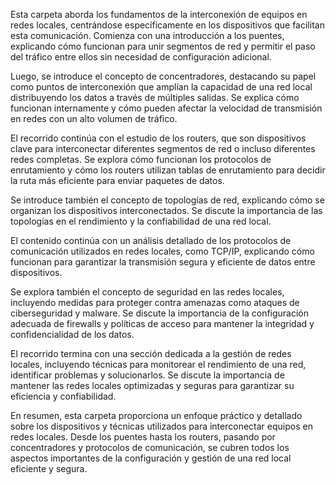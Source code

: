 Esta carpeta aborda los fundamentos de la interconexión de equipos en redes locales, centrándose específicamente en los dispositivos que facilitan esta comunicación. Comienza con una introducción a los puentes, explicando cómo funcionan para unir segmentos de red y permitir el paso del tráfico entre ellos sin necesidad de configuración adicional.

Luego, se introduce el concepto de concentradores, destacando su papel como puntos de interconexión que amplían la capacidad de una red local distribuyendo los datos a través de múltiples salidas. Se explica cómo funcionan internamente y cómo pueden afectar la velocidad de transmisión en redes con un alto volumen de tráfico.

El recorrido continúa con el estudio de los routers, que son dispositivos clave para interconectar diferentes segmentos de red o incluso diferentes redes completas. Se explora cómo funcionan los protocolos de enrutamiento y cómo los routers utilizan tablas de enrutamiento para decidir la ruta más eficiente para enviar paquetes de datos.

Se introduce también el concepto de topologías de red, explicando cómo se organizan los dispositivos interconectados. Se discute la importancia de las topologías en el rendimiento y la confiabilidad de una red local.

El contenido continúa con un análisis detallado de los protocolos de comunicación utilizados en redes locales, como TCP/IP, explicando cómo funcionan para garantizar la transmisión segura y eficiente de datos entre dispositivos.

Se explora también el concepto de seguridad en las redes locales, incluyendo medidas para proteger contra amenazas como ataques de ciberseguridad y malware. Se discute la importancia de la configuración adecuada de firewalls y políticas de acceso para mantener la integridad y confidencialidad de los datos.

El recorrido termina con una sección dedicada a la gestión de redes locales, incluyendo técnicas para monitorear el rendimiento de una red, identificar problemas y solucionarlos. Se discute la importancia de mantener las redes locales optimizadas y seguras para garantizar su eficiencia y confiabilidad.

En resumen, esta carpeta proporciona un enfoque práctico y detallado sobre los dispositivos y técnicas utilizados para interconectar equipos en redes locales. Desde los puentes hasta los routers, pasando por concentradores y protocolos de comunicación, se cubren todos los aspectos importantes de la configuración y gestión de una red local eficiente y segura.
